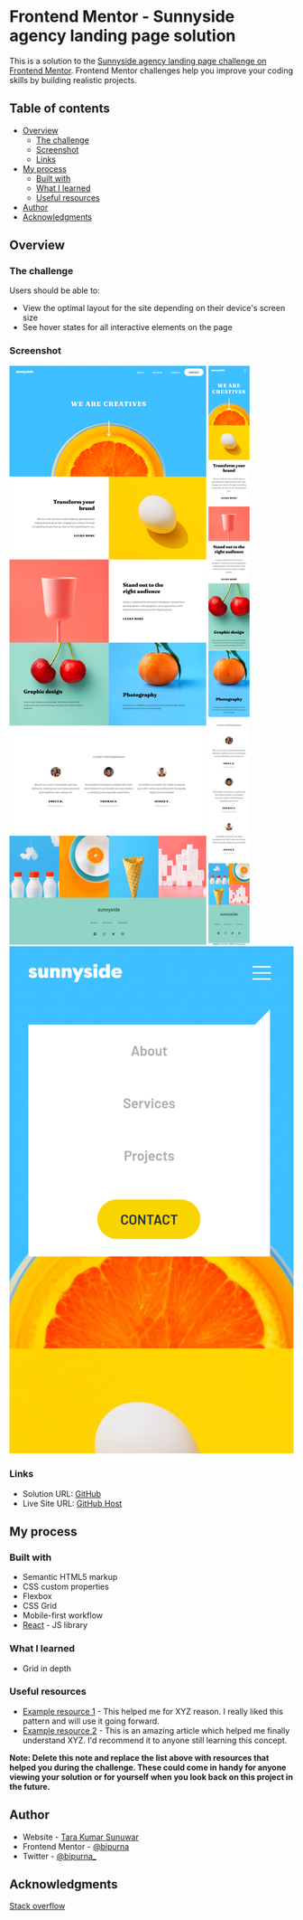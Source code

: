 # Frontend Mentor - Sunnyside agency landing page solution

This is a solution to the [Sunnyside agency landing page challenge on Frontend Mentor](https://www.frontendmentor.io/challenges/sunnyside-agency-landing-page-7yVs3B6ef). Frontend Mentor challenges help you improve your coding skills by building realistic projects.

## Table of contents

- [Overview](#overview)
  - [The challenge](#the-challenge)
  - [Screenshot](#screenshot)
  - [Links](#links)
- [My process](#my-process)
  - [Built with](#built-with)
  - [What I learned](#what-i-learned)
  - [Useful resources](#useful-resources)
- [Author](#author)
- [Acknowledgments](#acknowledgments)


## Overview

### The challenge

Users should be able to:

- View the optimal layout for the site depending on their device's screen size
- See hover states for all interactive elements on the page

### Screenshot

![](./src/images/screenshots/desktop.png)
![](./src/images/screenshots/mobile.png)
![](./src/images/screenshots/mobile-activestate.png)


### Links

- Solution URL: [GitHub](https://github.com/bipurna/sunnyside-agency-langing-page.git)
- Live Site URL: [GitHub Host](https://bipurna.github.com/sunnyside-agency-landing-page)

## My process

### Built with

- Semantic HTML5 markup
- CSS custom properties
- Flexbox
- CSS Grid
- Mobile-first workflow
- [React](https://reactjs.org/) - JS library

### What I learned
- Grid in depth


### Useful resources

- [Example resource 1](https://www.example.com) - This helped me for XYZ reason. I really liked this pattern and will use it going forward.
- [Example resource 2](https://www.example.com) - This is an amazing article which helped me finally understand XYZ. I'd recommend it to anyone still learning this concept.

**Note: Delete this note and replace the list above with resources that helped you during the challenge. These could come in handy for anyone viewing your solution or for yourself when you look back on this project in the future.**

## Author

- Website - [Tara Kumar Sunuwar](https://www.tarakumarsunuwar.com.np)
- Frontend Mentor - [@bipurna](https://www.frontendmentor.io/profile/bipurna)
- Twitter - [@bipurna_](https://www.twitter.com/bipurna_)

## Acknowledgments

[Stack overflow](https://www.stackoverflow.com)
